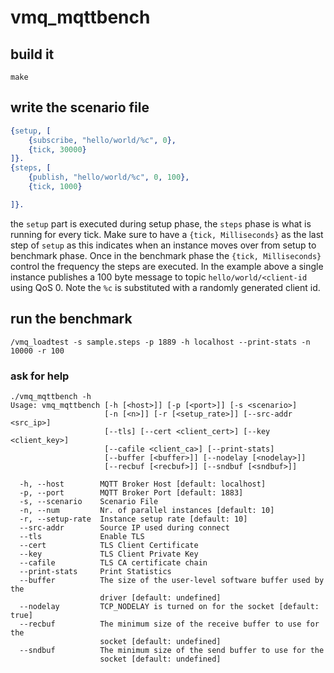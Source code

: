 # vmq_mqttbench

## build it

    make

## write the scenario file

```erlang
{setup, [
    {subscribe, "hello/world/%c", 0},
    {tick, 30000}
]}.
{steps, [
    {publish, "hello/world/%c", 0, 100},
    {tick, 1000}

]}.
```

the `setup` part is executed during setup phase, the `steps` phase is what is
running for every tick. Make sure to have a `{tick, Milliseconds}` as the last
step of `setup` as this indicates when an instance moves over from setup to
benchmark phase. Once in the benchmark phase the `{tick, Milliseconds}` control
the frequency the steps are executed. In the example above a single instance
publishes a 100 byte message to topic `hello/world/<client-id` using QoS 0. Note
the `%c` is substituted with a randomly generated client id.

## run the benchmark

    /vmq_loadtest -s sample.steps -p 1889 -h localhost --print-stats -n 10000 -r 100

### ask for help 

    ./vmq_mqttbench -h
    Usage: vmq_mqttbench [-h [<host>]] [-p [<port>]] [-s <scenario>]
                         [-n [<n>]] [-r [<setup_rate>]] [--src-addr <src_ip>]
                         [--tls] [--cert <client_cert>] [--key <client_key>]
                         [--cafile <client_ca>] [--print-stats]
                         [--buffer [<buffer>]] [--nodelay [<nodelay>]]
                         [--recbuf [<recbuf>]] [--sndbuf [<sndbuf>]]
    
      -h, --host        MQTT Broker Host [default: localhost]
      -p, --port        MQTT Broker Port [default: 1883]
      -s, --scenario    Scenario File
      -n, --num         Nr. of parallel instances [default: 10]
      -r, --setup-rate  Instance setup rate [default: 10]
      --src-addr        Source IP used during connect
      --tls             Enable TLS
      --cert            TLS Client Certificate
      --key             TLS Client Private Key
      --cafile          TLS CA certificate chain
      --print-stats     Print Statistics
      --buffer          The size of the user-level software buffer used by the 
                        driver [default: undefined]
      --nodelay         TCP_NODELAY is turned on for the socket [default: true]
      --recbuf          The minimum size of the receive buffer to use for the 
                        socket [default: undefined]
      --sndbuf          The minimum size of the send buffer to use for the 
                        socket [default: undefined]
        
